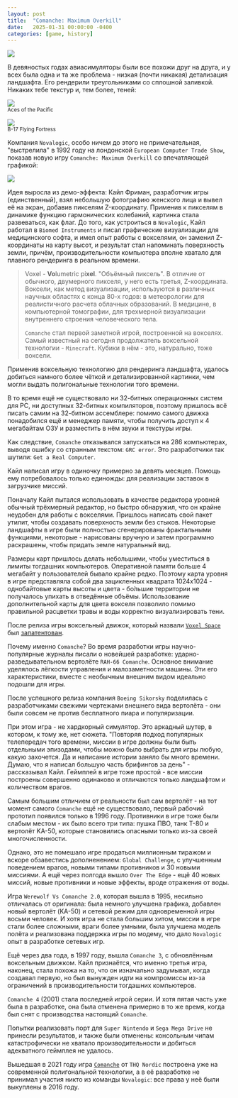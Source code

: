 ```yaml
---
layout: post
title:  "Comanche: Maximum Overkill"
date:   2025-01-31 00:00:00 -0400
categories: [game, history]
---
```


![]({{site.url}}/images/comanche/title.webp)

В девяностых годах авиасимуляторы были все похожи друг на друга, и у всех была одна и та же проблема - низкая (почти никакая) детализация ландшафта. Его рендерили треугольниками со сплошной заливкой. Никаких тебе текстур и, тем более, теней:

![]({{site.url}}/images/comanche/Aces-of-the-Pacific.webp)<br>
<sup>Aces of the Pacific</sup>

![]({{site.url}}/images/comanche/B-17-Flying-Fortress.webp)<br>
<sup>B-17 Flying Fortress</sup>

Компания `Novalogic`, особо ничем до этого не примечательная, "выстрелила" в 1992 году на лондонской `European Computer Trade Show`, показав новую игру `Comanche: Maximum Overkill` со впечатляющей графикой:

![]({{site.url}}/images/comanche/gameplay.webp)

Идея выросла из демо-эффекта: Кайл Фриман, разработчик игры (единственный), взял небольшую фотографию женского лица и вывел её на экран, добавив пикселям Z-координату. Применив к пикселям в динамике функцию гармонических колебаний, картинка стала развеваться, как флаг. До того, как устроиться в `Novalogic`, Кайл работал в `Biomed Instruments` и писал графические визуализации для медицинского софта, и имел опыт работы с вокселями, он заменил Z-координаты на карту высот, и результат стал напоминать поверхность земли, причём, производительности компьютера вполне хватало для плавного рендеринга в реальном времени.

> Voxel - **Vo**lumetric pi**xel**. "Объёмный пиксель". В отличие от обычного, двумерного пикселя, у него есть третья, Z-координата. Воксели, как метод визуализации, используются в различных научных областях с конца 80-х годов: в метеорологии для реалистичного расчета облачных образований. В медицине, в компьютерной томографии, для трехмерной визуализации внутреннего строения человеческого тела.
>
> `Comanche` стал первой заметной игрой, построенной на вокселях. Самый известный на сегодня продолжатель воксельной технологии - `Minecraft`. Кубики в нём - это, натурально, тоже воксели.

Применив воксельную технологию для рендеринга ландшафта, удалось добиться намного более чёткой и детализированной картинки, чем могли выдать полигональные технологии того времени.

В то время ещё не существовало ни 32-битных операционных систем для PC, ни доступных 32-битных компиляторов, поэтому пришлось всё писать самим на 32-битном ассемблере: помимо самого движка понадобился ещё и менеджер памяти, чтобы получить доступ к 4 мегабайтам ОЗУ и разместить в нём звуки и текстуры игры.

Как следствие, `Comanche` отказывался запускаться на 286 компьютерах, выводя ошибку со странным текстом: `GRC error`. Это разработчики так шутили: `Get a Real Computer`.

Кайл написал игру в одиночку примерно за девять месяцев. Помощь ему потребовалось только единожды: для реализации заставок в загрузчике миссий.

Поначалу Кайл пытался использовать в качестве редактора уровней обычный трёхмерный редактор, но быстро обнаружил, что он крайне неудобен для работы с вокселями. Пришлось написать свой пакет утилит, чтобы создавать поверхность земли без стыков. Некоторые ландшафты в игре были полностью сгенерированы фрактальными функциями, некоторые - нарисованы вручную и затем программно раскрашены, чтобы придать земле натуральный вид.

Размеры карт пришлось делать небольшими, чтобы уместиться в лимиты тогдашних компьютеров. Оперативной памяти больше 4 мегабайт у пользователей бывало крайне редко. Поэтому карта уровня в игре представляла собой два зацикленных квадрата 1024x1024 - однобайтовые карты высоты и цвета - бо́льшие территории не получалось упихать в отведённые объёмы. Использование дополнительной карты для цвета вокселя позволило помимо правильной расцветки травы и воды корректно визуализировать тени.

После релиза игры воксельный движок, который назвали [`Voxel Space`](https://en.wikipedia.org/wiki/Voxel_Space) был [запатентован](https://patents.google.com/patent/US6020893).

Почему именно `Comanche`? Во время разработки игры научно-популярные журналы писали о новейшей разработке: ударно-разведывательном вертолёте `RAH-66 Comanche`. Основное внимание уделялось лёгкости управления и малозаметности машины. Эти его характеристики, вместе с необычным внешним видом идеально подошли для игры.

После успешного релиза компания `Boeing Sikorsky` поделилась с разработчиками свежими чертежами внешнего вида вертолёта - они были совсем не против бесплатного пиара и популяризации.

При этом игра - не хардкорный симулятор. Это аркадный шутер, в котором, к тому же, нет сюжета. "Повторяя подход популярных телепередач того времени, миссии в игре должны были быть отдельными эпизодами, чтобы можно было выбрать для игры любую, какую захочется. Да и написание истории заняло бы много времени. Думаю, что я написал большую часть брифингов за день" - рассказывал Кайл. Геймплей в игре тоже простой - все миссии построены совершенно одинаково и отличаются только ландшафтом и количеством врагов.

Самым большим отличием от реальности был сам вертолёт - на тот момент самого `Comanche` ещё не существовало, первый рабочий прототип появился только в 1996 году. Противники в игре тоже были слабым местом - их было всего три типа: пушка ПВО, танк T-80 и вертолёт KA-50, которые становились опасными только из-за своей многочисленности.

Однако, это не помешало игре продаться миллионным тиражом и вскоре обзавестись дополненением: `Global Challenge`, с улучшенным поведением врагов, новыми типами противников и 30 новыми миссиями. А ещё через полгода вышло `Over The Edge` - ещё 40 новых миссий, новые противники и новые эффекты, вроде отражения от воды.

Игра `Werewolf Vs Comanche 2.0`, которая вышла в 1995, несильно отличалась от оригинала: была немного улучшена графика, добавлен новый вертолёт (KA-50) и сетевой режим для одновременной игры восьми человек. И хотя игра не стала большим хитом, миссии в игре стали более сложными, враги более умными, была улучшена модель полёта и реализована поддержка игры по модему, что дало `Novalogic` опыт в разработке сетевых игр.

Ещё через два года, в 1997 году, вышла `Comanche 3`, с обновлённым воксельным движком. Кайл признаётся, что именно третья игра, наконец, стала похожа на то, что он изначально задумывал, когда создавал первую, но был вынужден идти на компромиссы из-за ограничений в производительности тогдашних компьютеров.

`Comanche 4` (2001) стала последней игрой серии. И хотя пятая часть уже была в разработке, она была отменена примерно в то же время, когда был снят с производства настоящий `Comanche`.

Попытки реализовать порт для `Super Nintendo` и `Sega Mega Drive` не принесли результатов, и также были отменены: консольным чипам катастрофически не хватало производительности и добиться адекватного геймплея не удалось.

Вышедшая в 2021 году игра [`Comanche`](https://store.steampowered.com/app/879000/Comanche/) от `THQ Nordic` построена уже на современной полигональной технологии, а в её разработке не принимал участия никто из команды `Novalogic`: все права у неё были выкуплены в 2016 году.
